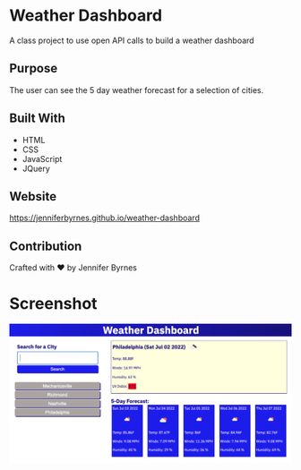 # Weather Dashboard
A class project to use open API calls to build a weather dashboard

## Purpose
The user can see the 5 day weather forecast for a selection of cities. 

## Built With
* HTML
* CSS
* JavaScript
* JQuery

## Website
https://jenniferbyrnes.github.io/weather-dashboard

## Contribution
Crafted with ❤️ by Jennifer Byrnes

# Screenshot
<img src="./assets/images/WeatherDashboardScreenshot.png">
